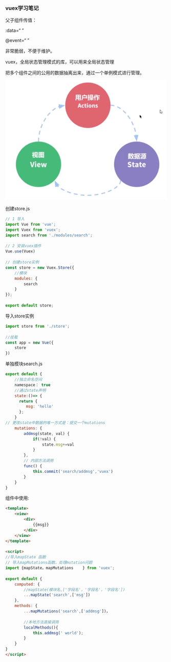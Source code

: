 ### vuex学习笔记


父子组件传值：

:data=“ ”

@event=“ ”

非常脆弱，不便于维护。



vuex，全局状态管理模式的库，可以用来全局状态管理

把多个组件之间的公用的数据抽离出来，通过一个单例模式进行管理。

![PotPlayerMini64_hsNO8nxYTI](../../../assets/img/2022-04-20/PotPlayerMini64_hsNO8nxYTI.png)

创建store.js

```javascript
// 1 导入
import Vue from 'vue';
import Vuex from 'vuex';
import search from './modules/search';

// 2 安装vuex插件
Vue.use(Vuex)

// 创建store实例
const store = new Vuex.Store({
    //模块
    modules: {
        search
    }
});

export default store;
```



导入store实例

```javascript
import store from './store';
 
//挂载
const app = new Vue({
    store
})
```



单独模块search.js

```javascript
export default {
    //独立命名空间
    namespace： true
    //通过state声明
    state:()=> {
      return {
      	 msg: 'hello'   
      };
    }
// 更改state中数据的唯一方式是：提交一个mutations
	mutations: {
        addmsg(state, val) {
            if(!val) {
                state.msg+=val
            }
        },
        // 内部方法调用
        func() {
            this.commit('search/addmsg','vuex')
        }
    } 
}
```



组件中使用: 

```html
<template>
    <view>
        <div>
            {{msg}}
        </div>
    </view>
</template>  

<script>
//导入mapState 函数
// 导入mapMutations函数，处理mutation问题
import {mapState，mapMutations    } from 'vuex';

export default {
    computed: {
        //mapState(模块名,['字段名'，'字段名'，'字段名'])
        ...mapState('search',['msg'])
    },
    methods: {
        ...mapMutations('search',['addmsg'])，
        
        //本地方法直接调用
        localMethods(){
    		this.addmsg(' world');
		}
    }
}
</script>
```

